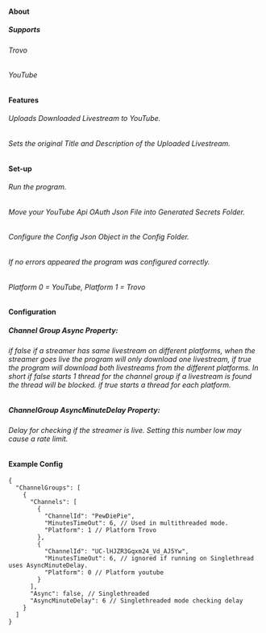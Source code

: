 #### About
##### Supports
###### Trovo
###### YouTube

#### Features
###### Uploads Downloaded Livestream to YouTube.
###### Sets the original Title and Description of the Uploaded Livestream.

#### Set-up
###### Run the program.
###### Move your YouTube Api OAuth Json File into Generated Secrets Folder.
###### Configure the Config Json Object in the Config Folder.
###### If no errors appeared the program was configured correctly.
###### Platform 0 = YouTube, Platform 1 = Trovo

#### Configuration

##### Channel Group Async Property: 
###### if false if a streamer has same livestream on different platforms, when the streamer goes live the program will only download one livestream, if true the program will download both livestreams from the different platforms. In short if false starts 1 thread for the channel group if a livestream is found the thread will be blocked. if true starts a thread for each platform.

##### ChannelGroup AsyncMinuteDelay Property:
###### Delay for checking if the streamer is live. Setting this number low may cause a rate limit.

#### Example Config
```
{
  "ChannelGroups": [
    {
      "Channels": [
        {
          "ChannelId": "PewDiePie",
          "MinutesTimeOut": 6, // Used in multithreaded mode.
          "Platform": 1 // Platform Trovo
        },
        {
          "ChannelId": "UC-lHJZR3Gqxm24_Vd_AJ5Yw",
          "MinutesTimeOut": 6, // ignored if running on Singlethread uses AsyncMinuteDelay.
          "Platform": 0 // Platform youtube
        }
      ],
      "Async": false, // Singlethreaded
      "AsyncMinuteDelay": 6 // Singlethreaded mode checking delay
    }
  ]
}
```

